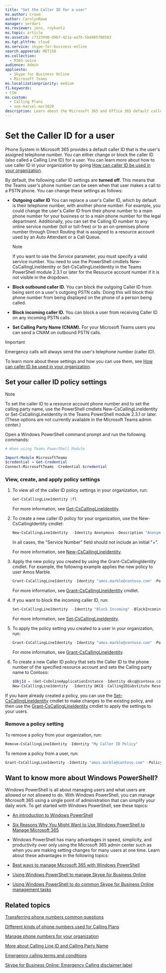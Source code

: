```yaml
---
title: "Set the Caller ID for a user"
ms.author: crowe
author: CarolynRowe
manager: serdars
ms.reviewer: jens, roykuntz
ms.topic: article
ms.assetid: c7323490-d9b7-421a-aa76-5bd485f80583
ms.tgt.pltfrm: cloud
ms.service: skype-for-business-online
search.appverid: MET150
ms.collection: 
  - M365-voice
audience: Admin
appliesto: 
  - Skype for Business Online  
  - Microsoft Teams
ms.localizationpriority: medium
f1.keywords:
- CSH
ms.custom: 
  - Calling Plans
  - seo-marvel-mar2020
description: Learn about the Microsoft 365 and Office 365 default caller ID (a user's assigned telephone number), also known as Calling Line ID. You can change or block a user's caller ID.
---
```

# Set the Caller ID for a user

Phone System in Microsoft 365 provides a default caller ID that is the user's assigned telephone number. You can either change or block the caller ID (also called a Calling Line ID) for a user. You can learn more about how to use caller ID in your organization by going [How can caller ID be used in your organization](how-can-caller-id-be-used-in-your-organization.md).
  
By default, the following caller ID settings are **turned off**. This means that the Teams user's phone number can be seen when that user makes a call to a PSTN phone. You can change these settings as follows:
  
- **Outgoing caller ID** You can replace a user's Caller ID, which by default is their telephone number, with another phone number. For example, you could change the user's Caller ID from their phone number to a main phone number for your business or to a main phone number for the legal department. Additionally, you can set the Calling ID number to any online service number (toll or toll-free) or to an on-premises phone number through Direct Routing that is assigned to a resource account used by an Auto Attendant or a Call Queue.
    
  > [!NOTE]
  > If you want to use the *Service* parameter, you must specify a valid service number.
  > You need to use the PowerShell cmdlets New-CsCallingLineIdentity or Set-CsCallingLineIdentity in the Teams PowerShell module 2.3.1 or later for the Resource account number if it is not visible in the dropdown.
  
- **Block outbound caller ID.** You can block the outgoing Caller ID from being sent on a user's outgoing PSTN calls. Doing this will block their phone number from being displayed on the phone of a person being called.
    
- **Block incoming caller ID.** You can block a user from receiving Caller ID on any incoming PSTN calls.

- **Set Calling Party Name (CNAM).** For your Microsoft Teams users you can send a CNAM on outbound PSTN calls.
    
> [!IMPORTANT]
> Emergency calls will always send the user's telephone number (caller ID). 
  

  
To learn more about these settings and how you can use them, see [How can caller ID be used in your organization](how-can-caller-id-be-used-in-your-organization.md).
  
## Set your caller ID policy settings

> [!NOTE]
> To set the caller ID to a resource account phone number and to set the calling party name, use the PowerShell cmdlets New-CsCallingLineIdentity or Set-CsCallingLineIdentity in the Teams PowerShell module 2.3.1 or later. (These options are not currently available in the Microsoft Teams admin center.) 

Open 
a Windows PowerShell command prompt and run the following commands:

```PowerShell
# When using Teams PowerShell Module

Import-Module MicrosoftTeams
$credential = Get-Credential
Connect-MicrosoftTeams -Credential $credential
``` 

### View, create, and apply policy settings

1. To view all of the caller ID policy settings in your organization, run:

     ```PowerShell
     Get-CsCallingLineIdentity |fl
     ```
   For more information, see [Get-CsCallingLineIdentity](/powershell/module/skype/Get-CsCallingLineIdentity).
    
2. To create a new caller ID policy for your organization, use the New-CsCallingIdentity cmdlet:
    
     ```PowerShell
     New-CsCallingLineIdentity  -Identity Anonymous -Description "Anonymous policy" -CallingIDSubstitute Anonymous -EnableUserOverride $false
     ```
    In all cases, the "Service Number" field should not include an initial "+".

   For more information, see [New-CsCallingLineIdentity](/powershell/module/skype/New-CsCallingLineIdentity).
    
3. Apply the new policy you created by using the Grant-CsCallingIdentity cmdlet. For example, the following example applies the new policy to user Amos Marble.
    
     ```PowerShell
     Grant-CsCallingLineIdentity -Identity "amos.marble@contoso.com" -PolicyName Anonymous
     ```
   For more information, see [Grant-CsCallingLineIdentity](/powershell/module/skype/Grant-CsCallingLineIdentity) cmdlet.
    

4. If you want to block the incoming caller ID, run:
    
   ```PowerShell
   Set-CsCallingLineIdentity  -Identity "Block Incoming" -BlockIncomingPstnCallerID $true
   ``` 

   For more information, see [Set-CsCallingLineIdentity](/powershell/module/skype/Set-CsCallingLineIdentity).
    
5. To apply the policy setting you created to a user in your organization, run:
    
   ```PowerShell
   Grant-CsCallingLineIdentity -Identity "amos.marble@contoso.com" -PolicyName "Block Incoming"
   ```
   For more information, see [Grant-CsCallingLineIdentity](/powershell/module/skype/Grant-CsCallingLineIdentity).

6. To create a new Caller ID policy that sets the Caller ID to the phone number of the specified resource account and sets the Calling party name to Contoso:

   ```PowerShell
   $ObjId = (Get-CsOnlineApplicationInstance -Identity dkcq@contoso.com).ObjectId
   New-CsCallingLineIdentity  -Identity DKCQ -CallingIDSubstitute Resource -EnableUserOverride $false -ResourceAccount $ObjId -CompanyName "Contoso"
   ```

If you have already created a policy, you can use the [Set-CsCallingLineIdentity](/powershell/module/skype/Set-CsCallingLineIdentity) cmdlet to make changes to the existing policy, and then use the [Grant-CsCallingLineIdentity](/powershell/module/skype/Grant-CsCallingLineIdentity) cmdlet to apply the settings to your users.
    
### Remove a policy setting

To remove a policy from your organization, run:
  
```PowerShell
Remove-CsCallingLineIdentity -Identity "My Caller ID Policy"
```
To remove a policy from a user, run:
  
```PowerShell
Grant-CsCallingLineIdentity -Identity "amos.marble@contoso.com" -PolicyName $null
```
## Want to know more about Windows PowerShell?

Windows PowerShell is all about managing users and what users are allowed or not allowed to do. With Windows PowerShell, you can manage Microsoft 365 using a single point of administration that can simplify your daily work. To get started with Windows PowerShell, see these topics:
    
- [An introduction to Windows PowerShell](/SkypeForBusiness/set-up-your-computer-for-windows-powershell/set-up-your-computer-for-windows-powershell)
    
- [Six Reasons Why You Might Want to Use Windows PowerShell to Manage Microsoft 365](/microsoft-365/enterprise/why-you-need-to-use-microsoft-365-powershell)
    
- Windows PowerShell has many advantages in speed, simplicity, and productivity over only using the Microsoft 365 admin center such as when you are making setting changes for many users at one time. Learn about these advantages in the following topics:
    
- [Best ways to manage Microsoft 365 with Windows PowerShell](/previous-versions//dn568025(v=technet.10))
    
- [Using Windows PowerShell to manage Skype for Business Online](/SkypeForBusiness/set-up-your-computer-for-windows-powershell/set-up-your-computer-for-windows-powershell)
    
- [Using Windows PowerShell to do common Skype for Business Online management tasks](/SkypeForBusiness/set-up-your-computer-for-windows-powershell/set-up-your-computer-for-windows-powershell)
    
  
 ## Related topics
[Transferring phone numbers common questions](./phone-number-calling-plans/port-order-overview.md)

[Different kinds of phone numbers used for Calling Plans](./different-kinds-of-phone-numbers-used-for-calling-plans.md)

[Manage phone numbers for your organization](/microsoftteams/manage-phone-numbers-for-your-organization)

[More about Calling Line ID and Calling Party Name](/skypeforbusiness/what-are-calling-plans-in-office-365/more-about-calling-line-ID-and-calling-party-name)

[Emergency calling terms and conditions](./emergency-calling-terms-and-conditions.md)

[Skype for Business Online: Emergency Calling disclaimer label](https://github.com/MicrosoftDocs/OfficeDocs-SkypeForBusiness/blob/live/Teams/downloads/emergency-calling/emergency-calling-label-(en-us)-(v.1.0).zip?raw=true)
